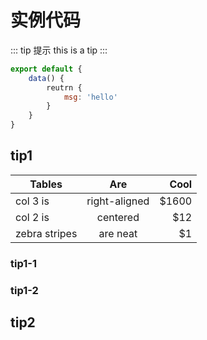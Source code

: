 # **实例代码**
::: tip 提示
this is a tip
:::

``` js {4}
export default {
    data() {
        reutrn {
            msg: 'hello'
        }
    }
} 
```

## tip1
| Tables        | Are           | Cool  |
| ------------- |:-------------:| -----:|
| col 3 is      | right-aligned | $1600 |
| col 2 is      | centered      |   $12 |
| zebra stripes | are neat      |    $1 |
### tip1-1
### tip1-2

## tip2